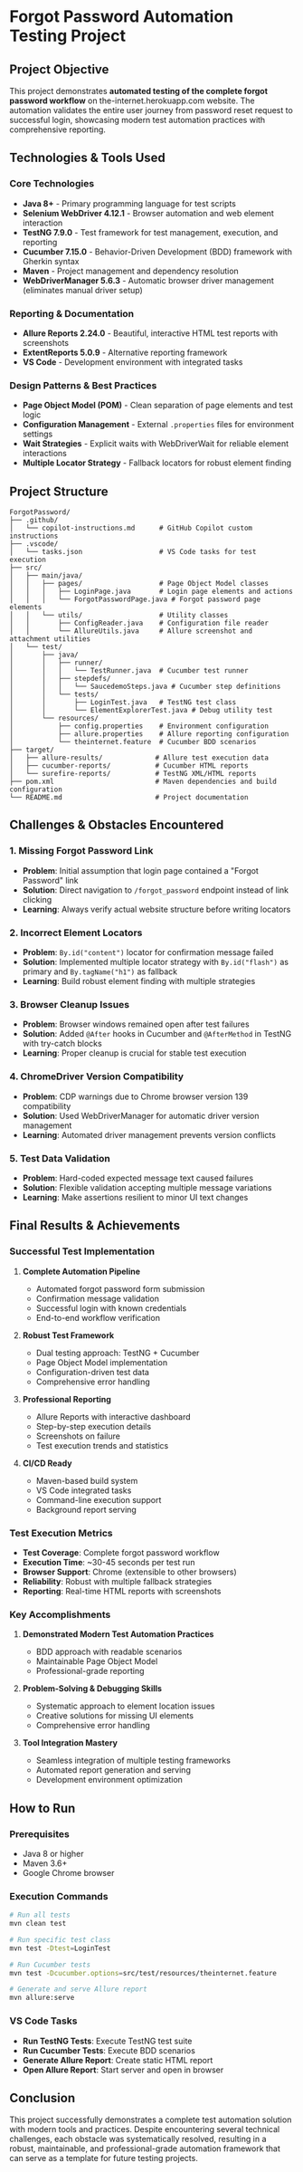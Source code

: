 # Forgot Password Automation Testing Project

## Project Objective

This project demonstrates **automated testing of the complete forgot password workflow** on the-internet.herokuapp.com website. The automation validates the entire user journey from password reset request to successful login, showcasing modern test automation practices with comprehensive reporting.

## Technologies & Tools Used

### Core Technologies
- **Java 8+** - Primary programming language for test scripts
- **Selenium WebDriver 4.12.1** - Browser automation and web element interaction
- **TestNG 7.9.0** - Test framework for test management, execution, and reporting
- **Cucumber 7.15.0** - Behavior-Driven Development (BDD) framework with Gherkin syntax
- **Maven** - Project management and dependency resolution
- **WebDriverManager 5.6.3** - Automatic browser driver management (eliminates manual driver setup)

### Reporting & Documentation
- **Allure Reports 2.24.0** - Beautiful, interactive HTML test reports with screenshots
- **ExtentReports 5.0.9** - Alternative reporting framework
- **VS Code** - Development environment with integrated tasks

### Design Patterns & Best Practices
- **Page Object Model (POM)** - Clean separation of page elements and test logic
- **Configuration Management** - External `.properties` files for environment settings
- **Wait Strategies** - Explicit waits with WebDriverWait for reliable element interactions
- **Multiple Locator Strategy** - Fallback locators for robust element finding

## Project Structure

```
ForgotPassword/
├── .github/
│   └── copilot-instructions.md      # GitHub Copilot custom instructions
├── .vscode/
│   └── tasks.json                   # VS Code tasks for test execution
├── src/
│   ├── main/java/
│   │   ├── pages/                   # Page Object Model classes
│   │   │   ├── LoginPage.java       # Login page elements and actions
│   │   │   └── ForgotPasswordPage.java # Forgot password page elements
│   │   └── utils/                   # Utility classes
│   │       ├── ConfigReader.java    # Configuration file reader
│   │       └── AllureUtils.java     # Allure screenshot and attachment utilities
│   └── test/
│       ├── java/
│       │   ├── runner/
│       │   │   └── TestRunner.java  # Cucumber test runner
│       │   ├── stepdefs/
│       │   │   └── SaucedemoSteps.java # Cucumber step definitions
│       │   └── tests/
│       │       ├── LoginTest.java   # TestNG test class
│       │       └── ElementExplorerTest.java # Debug utility test
│       └── resources/
│           ├── config.properties    # Environment configuration
│           ├── allure.properties    # Allure reporting configuration
│           └── theinternet.feature  # Cucumber BDD scenarios
├── target/
│   ├── allure-results/             # Allure test execution data
│   ├── cucumber-reports/           # Cucumber HTML reports
│   └── surefire-reports/           # TestNG XML/HTML reports
├── pom.xml                         # Maven dependencies and build configuration
└── README.md                       # Project documentation
```

## Challenges & Obstacles Encountered

### 1. **Missing Forgot Password Link**
- **Problem**: Initial assumption that login page contained a "Forgot Password" link
- **Solution**: Direct navigation to `/forgot_password` endpoint instead of link clicking
- **Learning**: Always verify actual website structure before writing locators

### 2. **Incorrect Element Locators**
- **Problem**: `By.id("content")` locator for confirmation message failed
- **Solution**: Implemented multiple locator strategy with `By.id("flash")` as primary and `By.tagName("h1")` as fallback
- **Learning**: Build robust element finding with multiple strategies

### 3. **Browser Cleanup Issues**
- **Problem**: Browser windows remained open after test failures
- **Solution**: Added `@After` hooks in Cucumber and `@AfterMethod` in TestNG with try-catch blocks
- **Learning**: Proper cleanup is crucial for stable test execution

### 4. **ChromeDriver Version Compatibility**
- **Problem**: CDP warnings due to Chrome browser version 139 compatibility
- **Solution**: Used WebDriverManager for automatic driver version management
- **Learning**: Automated driver management prevents version conflicts

### 5. **Test Data Validation**
- **Problem**: Hard-coded expected message text caused failures
- **Solution**: Flexible validation accepting multiple message variations
- **Learning**: Make assertions resilient to minor UI text changes

## Final Results & Achievements

### Successful Test Implementation

1. **Complete Automation Pipeline**
   - Automated forgot password form submission
   - Confirmation message validation
   - Successful login with known credentials
   - End-to-end workflow verification

2. **Robust Test Framework**
   - Dual testing approach: TestNG + Cucumber
   - Page Object Model implementation
   - Configuration-driven test data
   - Comprehensive error handling

3. **Professional Reporting**
   - Allure Reports with interactive dashboard
   - Step-by-step execution details
   - Screenshots on failure
   - Test execution trends and statistics

4. **CI/CD Ready**
   - Maven-based build system
   - VS Code integrated tasks
   - Command-line execution support
   - Background report serving

### Test Execution Metrics

- **Test Coverage**: Complete forgot password workflow
- **Execution Time**: ~30-45 seconds per test run
- **Browser Support**: Chrome (extensible to other browsers)
- **Reliability**: Robust with multiple fallback strategies
- **Reporting**: Real-time HTML reports with screenshots

### Key Accomplishments

1. **Demonstrated Modern Test Automation Practices**
   - BDD approach with readable scenarios
   - Maintainable Page Object Model
   - Professional-grade reporting

2. **Problem-Solving & Debugging Skills**
   - Systematic approach to element location issues
   - Creative solutions for missing UI elements
   - Comprehensive error handling

3. **Tool Integration Mastery**
   - Seamless integration of multiple testing frameworks
   - Automated report generation and serving
   - Development environment optimization

## How to Run

### Prerequisites
- Java 8 or higher
- Maven 3.6+
- Google Chrome browser

### Execution Commands
```bash
# Run all tests
mvn clean test

# Run specific test class
mvn test -Dtest=LoginTest

# Run Cucumber tests
mvn test -Dcucumber.options=src/test/resources/theinternet.feature

# Generate and serve Allure report
mvn allure:serve
```

### VS Code Tasks
- **Run TestNG Tests**: Execute TestNG test suite
- **Run Cucumber Tests**: Execute BDD scenarios
- **Generate Allure Report**: Create static HTML report
- **Open Allure Report**: Start server and open in browser

## Conclusion

This project successfully demonstrates a complete test automation solution with modern tools and practices. Despite encountering several technical challenges, each obstacle was systematically resolved, resulting in a robust, maintainable, and professional-grade automation framework that can serve as a template for future testing projects.
